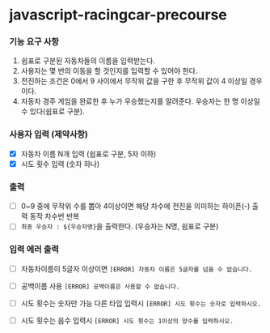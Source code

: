 # javascript-racingcar-precourse

### 기능 요구 사항
1. 쉼표로 구분된 자동차들의 이름을 입력받는다.
2. 사용자는 몇 번의 이동을 할 것인지를 입력할 수 있어야 한다.
3. 전진하는 조건은 0에서 9 사이에서 무작위 값을 구한 후 무작위 값이 4 이상일 경우이다.
4. 자동차 경주 게임을 완료한 후 누가 우승했는지를 알려준다. 우승자는 한 명 이상일 수 있다(쉽표로 구분).

### 사용자 입력 (제약사항)
- [x] 자동차 이름 N개 입력 (쉽표로 구분, 5자 이하)
- [x] 시도 횟수 입력 (숫자 하나)

### 출력
- [ ] 0~9 중에 무작위 수를 뽑아 4이상이면 해당 차수에 전진을 의미하는 하이픈(-) 출력 동작 차수번 반복
- [ ] `최종 우승자 : ${우승자명}`을 출력한다. (우승자는 N명, 쉼표로 구분)

### 입력 에러 출력
- [ ] 자동차이름이 5글자 이상이면 `[ERROR] 자동차 이름은 5글자를 넘을 수 없습니다.`
- [ ] 공백이름 사용 `[ERROR] 공백이름은 사용할 수 없습니다.`
- [ ] 시도 횟수는 숫자만 가능 다른 타입 입력시 `[ERROR] 시도 횟수는 숫자로 입력하시오.`
- [ ] 시도 횟수는 음수 입력시 `[ERROR] 시도 횟수는 1이상의 양수를 입력하시오.`




